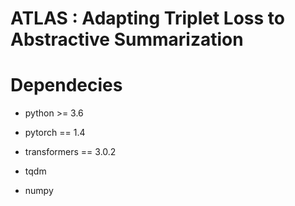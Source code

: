 # ATLAS : Adapting Triplet Loss to Abstractive Summarization

# Dependecies

- python >= 3.6

- pytorch == 1.4

- transformers == 3.0.2

- tqdm

- numpy

